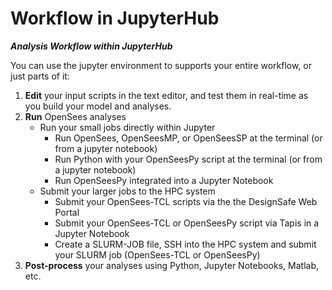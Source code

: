 # Workflow in JupyterHub
***Analysis Workflow within JupyterHub***
  
You can use the jupyter environment to supports your entire workflow, or just parts of it:
1. **Edit** your input scripts in the text editor, and test them in real-time as you build your model and analyses.
2. **Run** OpenSees analyses
    - Run your small jobs directly within Jupyter
       * Run OpenSees, OpenSeesMP, or OpenSeesSP at the terminal (or from a jupyter notebook)
       * Run Python with your OpenSeesPy script at the terminal (or from a jupyter notebook)
       * Run OpenSeesPy integrated into a Jupyter Notebook
    - Submit your larger jobs to the HPC system
       * Submit your OpenSees-TCL scripts via the the DesignSafe Web Portal
       * Submit your OpenSees-TCL or OpenSeesPy script via Tapis in a Jupyter Notebook
       * Create a SLURM-JOB file, SSH into the HPC system and submit your SLURM job (OpenSees-TCL or OpenSeesPy)
3. **Post-process** your analyses using Python, Jupyter Notebooks, Matlab, etc.
